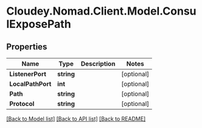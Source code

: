 # Cloudey.Nomad.Client.Model.ConsulExposePath

## Properties

Name | Type | Description | Notes
------------ | ------------- | ------------- | -------------
**ListenerPort** | **string** |  | [optional] 
**LocalPathPort** | **int** |  | [optional] 
**Path** | **string** |  | [optional] 
**Protocol** | **string** |  | [optional] 

[[Back to Model list]](../README.md#documentation-for-models) [[Back to API list]](../README.md#documentation-for-api-endpoints) [[Back to README]](../README.md)

